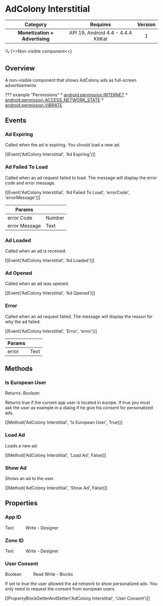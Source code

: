 # AdColony Interstitial

| Category | Requires | Version |
|:--------:|:-------:|:--------:|
|**Monetization > Advertising**|<span class="chip chip-any">API 19, Android 4.4 - 4.4.4 KitKat</span>|<span class="chip chip-number">1</span>|

:mag: {>>Non-visible component<<}

## Overview

A non-visible component that shows AdColony ads as full-screen advertisements.

??? example "Permissions"
    * [android.permission.INTERNET](https://developer.android.com/reference/android/Manifest.permission.html#INTERNET)
    * [android.permission.ACCESS_NETWORK_STATE](https://developer.android.com/reference/android/Manifest.permission.html#ACCESS_NETWORK_STATE)
    * [android.permission.VIBRATE](https://developer.android.com/reference/android/Manifest.permission.html#VIBRATE)


## Events

### Ad Expiring

Called when the ad is expiring. You should load a new ad.

[[Event('AdColony Interstitial', 'Ad Expiring')]]

### Ad Failed To Load

Called when an ad request failed to load. The message will display the error code and error message.

[[Event('AdColony Interstitial', 'Ad Failed To Load', 'errorCode', 'errorMessage')]]

| Params | []() |
|--------|------|
|error Code|<span class="chip chip-number">Number</span>|
|error Message|<span class="chip chip-text">Text</span>|


### Ad Loaded

Called when an ad is received.

[[Event('AdColony Interstitial', 'Ad Loaded')]]

### Ad Opened

Called when an ad was opened.

[[Event('AdColony Interstitial', 'Ad Opened')]]

### Error

Called when an ad request failed. The message will display the reason for why the ad failed.

[[Event('AdColony Interstitial', 'Error', 'error')]]

| Params | []() |
|--------|------|
|error|<span class="chip chip-text">Text</span>|


## Methods

### Is European User

<span class="chip chip-boolean">Returns: <i>Boolean</i></span> 

Returns true if the current app user is located in europe. If true you must ask the user as example in a dialog if he give his consent for personalized ads.

[[Method('AdColony Interstitial', 'Is European User', True)]]

### Load Ad

Loads a new ad.

[[Method('AdColony Interstitial', 'Load Ad', False)]]

### Show Ad

Shows an ad to the user.

[[Method('AdColony Interstitial', 'Show Ad', False)]]

## Properties

### App ID

<span class="chip chip-text">Text</span>&nbsp;&nbsp;&nbsp;&nbsp;&nbsp;&nbsp;&nbsp;&nbsp;&nbsp;&nbsp;<span class="chip chip-rw">Write</span> - <span class="chip chip-bd">Designer</span> 

### Zone ID

<span class="chip chip-text">Text</span>&nbsp;&nbsp;&nbsp;&nbsp;&nbsp;&nbsp;&nbsp;&nbsp;&nbsp;&nbsp;<span class="chip chip-rw">Write</span> - <span class="chip chip-bd">Designer</span> 

### User Consent

<span class="chip chip-boolean">Boolean</span>&nbsp;&nbsp;&nbsp;&nbsp;&nbsp;&nbsp;&nbsp;&nbsp;&nbsp;&nbsp;<span class="chip chip-rw">Read</span> <span class="chip chip-rw">Write</span> - <span class="chip chip-bd">Blocks</span> 

If set to true the user allowed the ad network to show personalized ads. You only need to request the consent from european users.

[[PropertyBlockGetterAndSetter('AdColony Interstitial', 'User Consent')]]